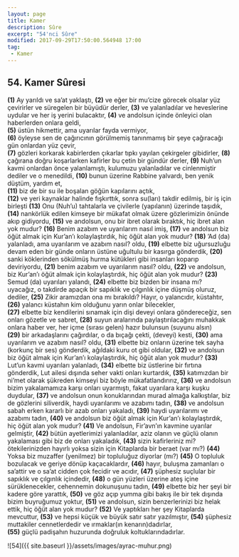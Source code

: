 ```yaml
---
layout: page
title: Kamer
description: Sûre
excerpt: "54'nci Sûre"
modified: 2017-09-29T17:50:00.564948 17:00
tag: 
 - Kamer
---
```


## 54. Kamer Sûresi

**(1)** Ay yarıldı ve sa’at yaklaştı,
**(2)** ve eğer bir mu’cize	görecek olsalar	yüz çevirirler ve süregelen bir büyüdür derler,
**(3)** ve yalanladılar ve heveslerine uydular ve her iş yerini bulacaktır,
**(4)** ve andolsun	içinde önleyici olan haberlerden onlara geldi,	
**(5)** üstün hikmettir, ama uyarılar fayda vermiyor,	
**(6)** öyleyse sen de çağırıcının görülmemiş tanınmamış bir şeye çağıracağı gün onlardan yüz çevir,	
**(7)** gözleri korkarak kabirlerden çıkarlar tıpkı yayılan çekirgeler gibidirler, 
**(8)** çağırana doğru koşarlarken kafirler bu çetin bir gündür derler,
**(9)** Nuh’un kavmi onlardan önce yalanlamıştı, kulumuzu yalanladılar ve cinlenmiştir dediler ve o menedildi,
**(10)** bunun üzerine Rabbine yalvardı, ben yenik düştüm, yardım et,	
**(11)** biz de bir su ile boşalan göğün kapılarını açtık,	
**(12)** ve yeri kaynaklar halinde fışkırttık, sonra su(ları) takdir edilmiş, bir iş için birleşti
**(13)** Onu (Nuh’u) tahtalarla ve çivilerle (yapılanın) üzerinde taşıdık, 
**(14)** nankörlük edilen kimseye bir mükafat olmak üzere gözlerimizin önünde akıp gidiyordu,
**(15)** ve andolsun, onu bir ibret olarak bıraktık, hiç ibret alan yok mudur?
**(16)** Benim azabım ve uyarılarım	nasıl imiş,
**(17)** ve andolsun biz öğüt almak için Kur’an’ı kolaylaştırdık, hiç öğüt alan yok mudur?
**(18)** ’Ad (da) yalanladı, ama uyarılarım ve azabım nasıl? oldu,
**(19)** elbette biz uğursuzluğu devam eden bir günde onların üstüne uğultulu bir kasırga gönderdik,
**(20)** sanki köklerinden sökülmüş	hurma kütükleri gibi insanları koparıp deviriyordu,
**(21)** benim azabım ve uyarılarım nasıl? oldu,
**(22)** ve andolsun, biz Kur’an’ı öğüt almak için kolaylaştırdık, hiç öğüt alan yok mudur?
**(23)** Semud (da)	uyarıları yalandı,
**(24)** elbette biz bizden bir insana mı? uyacağız, o takdirde apaçık bir sapıklık ve çılgınlık içine düşmüş oluruz, dediler,
**(25)** Zikir aramızdan ona mı bırakıldı? Hayır, o yalancıdır, küstahtır,	
**(26)** yalancı küstahın kim olduğunu yarın onlar bilecekler,	
**(27)** elbette biz kendilerini sınamak için dişi deveyi onlara göndereceğiz, sen onları gözetle ve sabret,
**(28)** suyun aralarında paylaştırılacağını muhakkak onlara haber ver, her içme (sırası gelen) hazır bulunsun (suyunu alsın)	
**(29)** bir arkadaşlarını çağırdılar, o da bıçağı çekti, (deveyi) kesti,
**(30)** ama uyarılarım ve azabım nasıl? oldu, 
**(31)** elbette biz onların üzerine tek sayha (korkunç bir ses) gönderdik, ağıldaki kuru ot gibi oldular,
**(32)** ve andolsun biz öğüt almak için Kur’an’ı kolaylaştırdık, hiç öğüt alan yok mudur?
**(33)** Lut’un kavmi uyarıları yalanladı,
**(34)** elbette biz üstlerine bir fırtına gönderdik, Lut ailesi dışında seher vakti onları kurtardık,
**(35)** katımızdan bir ni’met olarak şükreden kimseyi biz böyle mükafatlandırırız, 
**(36)** ve andolsun bizim yakalamamıza karşı onları uyarmıştı, fakat uyarılara karşı	kuşku duydular,
**(37)** ve andolsun onun konuklarından murad almağa kalkıştılar, biz de gözlerini siliverdik, haydi uyarılarımı ve azabımı tadın,
**(38)** ve andolsun sabah erken kararlı bir azab onları yakaladı,
**(39)** haydi uyarılarımı ve azabımı tadın, 
**(40)** ve andolsun biz öğüt almak için Kur’an’ı kolaylaştırdık, hiç öğüt alan yok mudur?
**(41)** Ve andolsun, Fir’avn’ın kavmine uyarılar gelmiştir,
**(42)** bütün ayetlerimizi yalanladılar, aziz olanın ve güçlü olanın yakalaması gibi biz de onları yakaladık,
**(43)** sizin kafirleriniz mi? ötekilerinizden hayırlı yoksa sizin için Kitaplarda bir beraet (var mı?)
**(44)** Yoksa biz muzaffer (yenilmez) bir topluluğuz diyorlar (mı?)
**(45)** O topluluk bozulacak ve geriye dönüp kaçacaklardır,
**(46)** hayır, buluşma zamanları o sa’attir ve o sa’at cidden çok fecidir ve acıdır, 
**(47)** şüphesiz suçlular bir sapıklık ve çılgınlık içindedir,
**(48)** o gün yüzleri üzerine ateş içine sürüklenecekler, cehennemin dokunuşunu tadın,
**(49)** elbette biz her şeyi bir kadere göre yarattık, 
**(50)** ve göz açıp yumma gibi bakış ile bir tek dışında bizim buyruğumuz yoktur,
**(51)** ve andolsun, sizin benzerlerinizi biz helak ettik, hiç öğüt alan yok mudur?
**(52)** Ve yaptıkları her şey Kitaplarda mevcuttur,
**(53)** ve hepsi küçük ve büyük satır satır yazılmıştır,
**(54)** şüphesiz muttakiler cennetlerdedir ve ırmaklar(ın kenarın)dadırlar,	
**(55)** güçlü padişahın huzurunda doğruluk koltuklarındadırlar.

![54]({{ site.baseurl }}/assets/images/ayrac-muhur.png)
